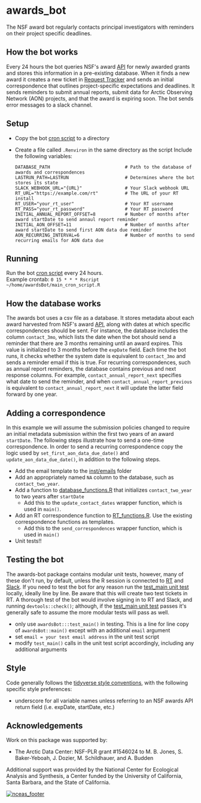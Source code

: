 # awards_bot

The NSF award bot regularly contacts principal investigators with reminders on their project specific deadlines.

## How the bot works 
Every 24 hours the bot queries NSF's award [API](https://www.research.gov/common/webapi/awardapisearch-v1.htm) for newly awarded grants and stores this information in a pre-existing database.  When it finds a new award it creates a new ticket in [Request Tracker](https://bestpractical.com/request-tracker/) and sends an initial correspondence that outlines project-specific expectations and deadlines.  It sends reminders to submit annual reports, submit data for Arctic Observing Network (AON) projects, and that the award is expiring soon.  The bot sends error messages to a slack channel. 

## Setup 
- Copy the bot [cron script](https://github.com/NCEAS/awards-bot/blob/master/inst/main_cron_script.R) to a directory 

- Create a file called `.Renviron` in the same directory as the script
  Include the following variables: 
  ```text
  DATABASE_PATH                            # Path to the database of awards and correspondences
  LASTRUN_PATH=LASTRUN                     # Determines where the bot stores its state
  SLACK_WEBHOOK_URL="{URL}"                # Your Slack webhook URL
  RT_URL="https://example.com/rt"          # The URL of your RT install
  RT_USER="your_rt_user"                   # Your RT username
  RT_PASS="your_rt_password"               # Your RT password
  INITIAL_ANNUAL_REPORT_OFFSET=8           # Number of months after award startDate to send annaul report reminder
  INITIAL_AON_OFFSET=11                    # Number of months after award startDate to send first AON data due reminder
  AON_RECURRING_INTERVAL=6                 # Number of months to send recurring emails for AON data due
  ```

## Running 
Run the bot [cron script](https://github.com/NCEAS/awards-bot/blob/master/inst/main_cron_script.R) every 24 hours.    
Example crontab: `0 15 * * * Rscript ~/home/awardsBot/main_cron_script.R`

## How the database works 
The awards bot uses a csv file as a database.  It stores metadata about each award harvested from NSF's award [API](https://www.research.gov/common/webapi/awardapisearch-v1.htm), along with dates at which specific correspondences should be sent.  For instance, the database includes the column `contact_3mo`, which lists the date when the bot should send a reminder that there are 3 months remaining until an award expires.  This value is initialized to 3 months before the `expDate` field.  Each time the bot runs, it checks whether the system date is equivalent to `contact_3mo` and sends a reminder email if this is true.  For recurring correspondences, such as annual report reminders, the database contains previous and next response columns.  For example, `contact_annual_report_next` specifies what date to send the reminder, and when `contact_annual_report_previous` is equivalent to `contact_annual_report_next` it will update the latter field forward by one year.  

## Adding a correspondence
In this example we will assume the submission policies changed to require an initial metadata submission within the first two years of an award `startDate`.  The following steps illustrate how to send a one-time correspondence.  In order to send a recurring correspondence copy the logic used by `set_first_aon_data_due_date()` and `update_aon_data_due_date()`, in addition to the following steps.
- Add the email template to the [inst/emails](https://github.com/NCEAS/awards-bot/tree/master/inst/emails) folder 
- Add an appropriately named `NA` column to the database, such as `contact_two_year`. 
- Add a function to [database_functions.R](https://github.com/NCEAS/awards-bot/blob/master/R/database_functions.R) that initializes `contact_two_year` to two years after `startDate`
  - Add this to the `update_contact_dates` wrapper function, which is used in `main()`.
- Add an RT correspondence function to [RT_functions.R](https://github.com/NCEAS/awards-bot/blob/master/R/RT_functions.R).  Use the existing correspondence functions as templates.  
  - Add this to the `send_correspondences` wrapper function, which is used in `main()`
- Unit tests!!  

## Testing the bot
The awards-bot package contains modular unit tests, however, many of these don't run, by default, unless the R session is connected to [RT](https://bestpractical.com/request-tracker/) and [Slack](https://slack.com/).  If you need to test the bot for any reason run the [test_main unit test](https://github.com/NCEAS/awards-bot/blob/master/tests/testthat/test_main.R) locally, ideally line by line. Be aware that this will create two test tickets in RT.  A thorough test of the bot would involve signing in to RT and Slack, and running `devtools::check()`; although, if the [test_main unit test](https://github.com/NCEAS/awards-bot/blob/master/tests/testthat/test_main.R) passes it's generally safe to assume the more modular tests will pass as well.   
- only use `awardsBot:::test_main()` in testing.  This is a line for line copy of `awardsBot::main()` except with an additional `email` argument 
- set `email = your test email address` in the unit test script  
- modify `test_main()` calls in the unit test script accordingly, including any additional arguments 

## Style
Code generally follows the [tidyverse style conventions](http://style.tidyverse.org/), with the following specific style preferences: 
- underscore for all variable names unless referring to an NSF awards API return field (i.e. expDate, startDate, etc.)

## Acknowledgements
Work on this package was supported by:

- The Arctic Data Center: NSF-PLR grant #1546024 to M. B. Jones, S. Baker-Yeboah, J. Dozier, M. Schildhauer, and A. Budden

Additional support was provided by the National Center for Ecological Analysis and Synthesis, a Center funded by the University of California, Santa Barbara, and the State of California.

[![nceas_footer](https://www.nceas.ucsb.edu/files/newLogo_0.png)](http://www.nceas.ucsb.edu)
